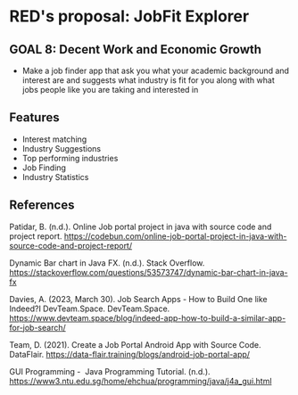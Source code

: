 # RED's proposal: JobFit Explorer 

## GOAL 8: Decent Work and Economic Growth

- Make a job finder app that ask you what your academic background and interest are and suggests what industry is fit for you along with what jobs people like you are taking and interested in

## Features
- Interest matching 
- Industry Suggestions 
- Top performing industries 
- Job Finding
- Industry Statistics

## References
Patidar, B. (n.d.). Online Job portal project in java with source code and project report. https://codebun.com/online-job-portal-project-in-java-with-source-code-and-project-report/

Dynamic Bar chart in Java FX. (n.d.). Stack Overflow. https://stackoverflow.com/questions/53573747/dynamic-bar-chart-in-java-fx

Davies, A. (2023, March 30). Job Search Apps - How to Build One like Indeed?I DevTeam.Space. DevTeam.Space. https://www.devteam.space/blog/indeed-app-how-to-build-a-similar-app-for-job-search/

Team, D. (2021). Create a Job Portal Android App with Source Code. DataFlair. https://data-flair.training/blogs/android-job-portal-app/

GUI Programming -  Java Programming Tutorial. (n.d.). https://www3.ntu.edu.sg/home/ehchua/programming/java/j4a_gui.html

